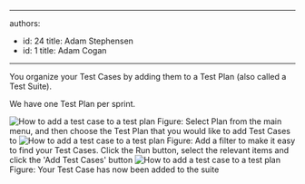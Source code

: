

---
authors:
  - id: 24
    title: Adam Stephensen
  - id: 1
    title: Adam Cogan
---




<span class='intro'> <p>You organize your&#160;Test Cases by adding them to a Test Plan (also called a Test S​uite).</p> </span>

<p>We have one Test Plan per sprint.</p>

<img src="/PublishingImages/add-tc-to-tp-1.jpg" alt="How to add a test case to a test plan" class="ms-rteCustom-ImageArea" />
<span class="ms-rteCustom-FigureNormal">Figure&#58; Select Plan from the main menu, and then choose the Test Plan that you would like to add Test Cases to</span>

<img src="/PublishingImages/add-tc-to-tp-2.jpg" alt="How to add a test case to a test plan" class="ms-rteCustom-ImageArea" />
<span class="ms-rteCustom-FigureNormal">Figure&#58; Add a filter to make it easy to find your Test Cases. Click the Run button, select the relevant items and click the 'Add Test Cases' button</span>

<img src="/PublishingImages/add-tc-to-tp-3.jpg" alt="How to add a test case to a test plan" class="ms-rteCustom-ImageArea" />
<span class="ms-rteCustom-FigureNormal">Figure&#58; Your Test Case has now been added to the suite</span>



